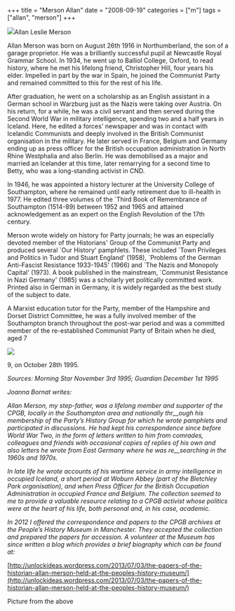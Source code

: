 +++
title = "Merson Allan"
date = "2008-09-19"
categories = ["m"]
tags = ["allan", "merson"]
+++

![](http://79.170.40.183/grahamstevenson.me.uk/images/stories/merson%20allan.jpg)Allan Leslie Merson

Allan Merson was born on August 26th 1916 in Northumberland, the son of a garage proprietor. He was a brilliantly successful pupil at Newcastle Royal Grammar School. In 1934, he went up to Balliol College, Oxford, to read history, where he met his lifelong friend, Christopher Hill, four years his elder. Impelled in part by the war in Spain, he joined the Communist Party and remained committed to this for the rest of his life.

After graduation, he went on a scholarship as an English assistant in a German school in Warzburg just as the Nazis were taking over Austria. On his return, for a while, he was a civil servant and then served during the Second World War in military intelligence, spending two and a half years in Iceland. Here, he edited a forces' newspaper and was in contact with Icelandic Communists and deeply involved in the British Communist organisation in the military. He later served in France, Belgium and Germany ending up as press officer for the British occupation administration in North Rhine Westphalia and also Berlin. He was demobilised as a major and married an Icelander at this time, later remarrying for a second time to Betty, who was a long-standing activist in CND.

In 1946, he was appointed a history lecturer at the University College of Southampton, where he remained until early retirement due to ill-health in 1977. He edited three volumes of the \`Third Book of Remembrance of Southampton (1514-89) between 1952 and 1965 and attained acknowledgement as an expert on the English Revolution of the 17th century.

Merson wrote widely on history for Party journals; he was an especially devoted member of the Historians' Group of the Communist Party and produced several \`Our History' pamphlets. These included \`Town Privileges and Politics in Tudor and Stuart England' (1958), \`Problems of the German Anti-Fascist Resistance 1933-1945' (1966) and \`The Nazis and Monopoly Capital' (1973). A book published in the mainstream, \`Communist Resistance in Nazi Germany' (1985) was a scholarly yet politically committed work. Printed also in German in Germany, it is widely regarded as the best study of the subject to date.

A Marxist education tutor for the Party, member of the Hampshire and Dorset District Committee, he was a fully involved member of the Southampton branch throughout the post-war period and was a committed member of the re-established Communist Party of Britain when he died, aged 7

![](https://grahamstevenson.me.uk/wp-content/uploads/2008/09/merson-alan-photograph.jpg)

9, on October 28th 1995.

_Sources: Morning Star November 3rd 1995; Guardian December 1st 1995_

_Joanna Bornat writes:_

_Allan Merson, my step-father, was a lifelong member and supporter of the CPGB, locally in the Southampton area and nationally thr__ough_ _his membership of the Party’s History Group for which he wrote pamphlets and participated in discussions. He had kept his_ _correspondence since before World War Two, in the form of letters written to him from comrades, colleagues and friends with occasional copies of replies of his own and also letters he wrote from East Germany where he was re__searching in the 1960s and 1970s._

_In late life he wrote accounts of his wartime service in army intelligence in occupied Iceland, a short period at Woburn Abbey (part of the Bletchley Park organisation), and when Press Officer for the British Occupation Administration in occupied France and Belgium. The collection seemed to me to provide a valuable resource relating to a CPGB activist whose politics were at the heart of his life, both personal and, in his case, academic._

_In 2012 I offered the correspondence and papers to the CPGB archives at the People’s History Museum in Manchester. They accepted the collection and prepared the papers for accession. A volunteer at the Museum has since written a blog which provides a brief biography which can be found at:_

[http://unlockideas.wordpress.com/2013/07/03/the-papers-of-the-historian-allan-merson-held-at-the-peoples-history-museum/](http://unlockideas.wordpress.com/2013/07/03/the-papers-of-the-historian-allan-merson-held-at-the-peoples-history-museum/)

Picture from the above
